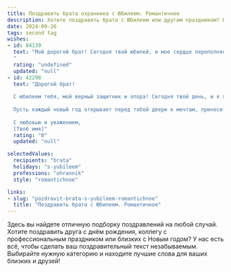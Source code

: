 ```yaml
---
title: Поздравить брата охранника с Юбилеем. Романтичное
description: Хотите поздравить брата с Юбилеем или другим праздником? Наш ИИ создаст незабываемое поздравление, а вы обязательно выделитесь среди других.  
date: 2024-09-26
tags: second tag
wishes:
- id: 84139
  text: "Мой дорогой брат! Сегодня твой юбилей, и мое сердце переполняет любовь и гордость за тебя.  Ты – настоящий защитник, надежный, как скала, охранник не только своей семьи, но и мира вокруг.  Твоя сила и мужество – это лишь внешняя оболочка, а внутри скрывается нежная душа, способная на великую любовь и преданность.  Пусть твоя жизнь будет полна света, радости и нежности, как самый прекрасный роман.  С юбилеем, мой герой!
  "
  rating: "undefined"
  updated: "null"
- id: 42298
  text: "Дорогой брат!
  
  С юбилеем тебя, мой верный защитник и опора! Сегодня твой день, и я хочу, чтобы каждый миг был наполнен радостью и счастьем. Ты, как охранник, бережёшь не только материальные ценности, но и наши сердца. Твоя забота и доброта – это настоящая сила, и я горжусь тем, что у меня есть такой брат.
  
  Пусть каждый новый год открывает перед тобой двери к мечтам, приносит удачу и вдохновение. Желаю тебе безоблачного счастья, верных друзей и любви, которая согреет душу. Ты заслуживаешь только лучшего, ведь ты – наш герой!
  
  С любовью и уважением,
  [Твоё имя]"
  rating: "0"
  updated: "null"

selectedValues:
  recipients: "brata"
  holidays: "s-yubileem"
  professions: "ohrannik"
  style: "romantichnoe"

links:
- slug: "pozdravit-brata-s-yubileem-romantichnoe"
  title: "Поздравить брата с Юбилеем. Романтичное"
---
```


Здесь вы найдете отличную подборку поздравлений на любой случай. 
Хотите поздравить друга с днём рождения, коллегу с профессиональным праздником или близких с Новым годом? У нас есть всё, чтобы сделать ваш поздравительный текст незабываемым. Выбирайте нужную категорию и находите лучшие слова для ваших близких и друзей!

